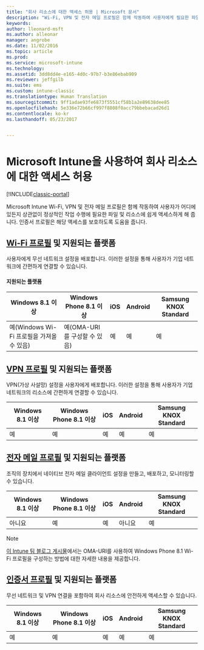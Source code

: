 ```yaml
---
title: "회사 리소스에 대한 액세스 허용 | Microsoft 문서"
description: "Wi-Fi, VPN 및 전자 메일 프로필은 함께 작동하여 사용자에게 필요한 파일 및 리소스에 쉽게 액세스할 수 있게 해줍니다."
keywords: 
author: lleonard-msft
ms.author: alleonar
manager: angrobe
ms.date: 11/02/2016
ms.topic: article
ms.prod: 
ms.service: microsoft-intune
ms.technology: 
ms.assetid: 3dd8dd4e-e165-4d0c-97b7-b3e86ebab909
ms.reviewer: jeffgilb
ms.suite: ems
ms.custom: intune-classic
ms.translationtype: Human Translation
ms.sourcegitcommit: 9ff1adae93fe6873f5551cf58b1a2e89638dee85
ms.openlocfilehash: 5e336e72b66cf997f8808f0acc79bbebacad26d1
ms.contentlocale: ko-kr
ms.lasthandoff: 05/23/2017


---
```


# <a name="enable-access-to-company-resources-with-microsoft-intune"></a>Microsoft Intune을 사용하여 회사 리소스에 대한 액세스 허용

[!INCLUDE[classic-portal](../includes/classic-portal.md)]

Microsoft Intune Wi-Fi, VPN 및 전자 메일 프로필은 함께 작동하여 사용자가 어디에 있든지 상관없이 정상적인 작업 수행에 필요한 파일 및 리소스에 쉽게 액세스하게 해 줍니다. 인증서 프로필은 해당 액세스를 보호하도록 도움을 줍니다.

## <a name="wi-fi-profileswi-fi-connections-in-microsoft-intunemd-and-supported-platforms"></a>[Wi-Fi 프로필](wi-fi-connections-in-microsoft-intune.md) 및 지원되는 플랫폼

사용자에게 무선 네트워크 설정을 배포합니다. 이러한 설정을 통해 사용자가 기업 네트워크에 간편하게 연결할 수 있습니다.
#### <a name="supported-platforms"></a>지원되는 플랫폼

|Windows 8.1 이상|Windows Phone 8.1 이상|iOS|Android|Samsung KNOX Standard|
|---------------------|---------------------------|---|-------|------------|
|예(Windows Wi-Fi 프로필을 가져올 수 있음)|예(OMA-URI를 구성할 수 있음) |예|예|예|

## <a name="vpn-profilesvpn-connections-in-microsoft-intunemd-and-supported-platforms"></a>[VPN 프로필](vpn-connections-in-microsoft-intune.md) 및 지원되는 플랫폼
VPN(가상 사설망) 설정을 사용자에게 배포합니다. 이러한 설정을 통해 사용자가 기업 네트워크의 리소스에 간편하게 연결할 수 있습니다.

|Windows 8.1 이상|Windows Phone 8.1 이상|iOS|Android|Samsung KNOX Standard|
|---------------------|---------------------------|---|-------|------------|
|예|예|예|예|예|

## <a name="email-profilesconfigure-access-to-corporate-email-using-email-profiles-with-microsoft-intunemd-and-supported-platforms"></a>[전자 메일 프로필](configure-access-to-corporate-email-using-email-profiles-with-microsoft-intune.md) 및 지원되는 플랫폼
조직의 장치에서 네이티브 전자 메일 클라이언트 설정을 만들고, 배포하고, 모니터링할 수 있습니다.

|Windows 8.1 이상|Windows Phone 8.1 이상|iOS|Android|Samsung KNOX Standard|
|---------------------|---------------------------|---|-------|------------|
|아니요|예|예|아니요|예|
> [!NOTE]
> [이 Intune 팀 블로그 게시물](https://blogs.technet.microsoft.com/enterprisemobility/2015/02/19/using-oma-uri-to-create-custom-wi-fi-profiles-for-windows-phone-8-1/)에서는 OMA-URI를 사용하여 Windows Phone 8.1 Wi-Fi 프로필을 구성하는 방법에 대한 자세한 내용을 제공합니다.

## <a name="certificate-profilessecure-resource-access-with-certificate-profilesmd-and-supported-platforms"></a>[인증서 프로필](secure-resource-access-with-certificate-profiles.md) 및 지원되는 플랫폼
무선 네트워크 및 VPN 연결을 포함하여 회사 리소스에 안전하게 액세스할 수 있습니다.

|Windows 8.1 이상|Windows Phone 8.1 이상|iOS|Android|Samsung KNOX Standard|
|---------------------|---------------------------|---|-------|------------|
|예|예|예|예|예|

